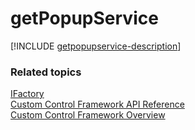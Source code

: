 # getPopupService

[!INCLUDE [getpopupservice-description](includes/getpopupservice-description.md)]

### Related topics

[IFactory](../ifactory.md)<br />
[Custom Control Framework API Reference](../index.md)<br />
[Custom Control Framework Overview](../../custom-control-framework-overview.md)<br />